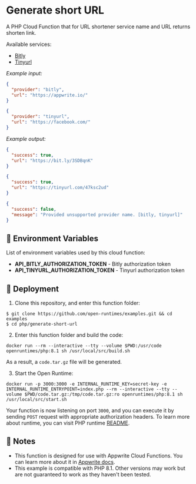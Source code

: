 # Generate short URL

A PHP Cloud Function that for URL shortener service name and URL returns shorten link.

Available services:

* [Bitly](https://bitly.com)
* [Tinyurl](https://tinyurl.com/)

_Example input:_

```json
{
  "provider": "bitly",
  "url": "https://appwrite.io/"
}
```

```json
{
  "provider": "tinyurl",
  "url": "https://facebook.com/"
}
```

_Example output:_

```json
{
  "success": true,
  "url": "https://bit.ly/3SDBqnK"
}
```

```json
{
  "success": true,
  "url": "https://tinyurl.com/47ksc2ud"
}
```

```json
{
  "success": false,
  "message": "Provided unsupported provider name. [bitly, tinyurl]"
}
```

## 📝 Environment Variables

List of environment variables used by this cloud function:

- **API_BITLY_AUTHORIZATION_TOKEN** - Bitly authorization token
- **API_TINYURL_AUTHORIZATION_TOKEN** - Tinyurl authorization token

## 🚀 Deployment

1. Clone this repository, and enter this function folder:

```
$ git clone https://github.com/open-runtimes/examples.git && cd examples
$ cd php/generate-short-url
```

2. Enter this function folder and build the code:

```
docker run --rm --interactive --tty --volume $PWD:/usr/code openruntimes/php:8.1 sh /usr/local/src/build.sh
```

As a result, a `code.tar.gz` file will be generated.

3. Start the Open Runtime:

```
docker run -p 3000:3000 -e INTERNAL_RUNTIME_KEY=secret-key -e INTERNAL_RUNTIME_ENTRYPOINT=index.php --rm --interactive --tty --volume $PWD/code.tar.gz:/tmp/code.tar.gz:ro openruntimes/php:8.1 sh /usr/local/src/start.sh
```

Your function is now listening on port `3000`, and you can execute it by sending `POST` request with appropriate
authorization headers. To learn more about runtime, you can visit PHP
runtime [README](https://github.com/open-runtimes/open-runtimes/tree/main/runtimes/php-8.1).

## 📝 Notes

- This function is designed for use with Appwrite Cloud Functions. You can learn more about it
  in [Appwrite docs](https://appwrite.io/docs/functions).
- This example is compatible with PHP 8.1. Other versions may work but are not guaranteed to work as they haven't been
  tested.
